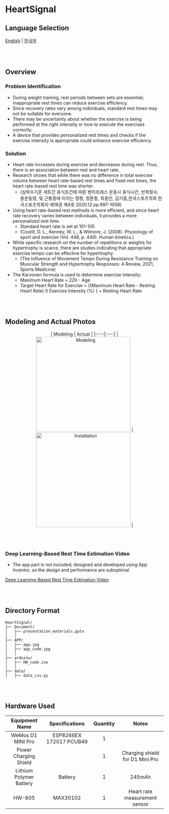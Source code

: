 # HeartSignal

## Language Selection

[English](README.md) | [한국어](README_KR.md)

<br><br>

## Overview

### Problem Identification
- During weight training, rest periods between sets are essential; inappropriate rest times can reduce exercise efficiency.
- Since recovery rates vary among individuals, standard rest times may not be suitable for everyone.
- There may be uncertainty about whether the exercise is being performed at the right intensity or how to execute the exercises correctly.
- A device that provides personalized rest times and checks if the exercise intensity is appropriate could enhance exercise efficiency.

### Solution
- Heart rate increases during exercise and decreases during rest. Thus, there is an association between rest and heart rate.
- Research shows that while there was no difference in total exercise volume between heart rate-based rest times and fixed rest times, the heart rate-based rest time was shorter.
  - (심박수기준 세트간 휴식조건에 따른 벤치프레스 운동시 휴식시간, 반복횟수, 총운동량, 및 근통증에 미치는 영향, 정환종, 최종인, 김기홍,한국스포츠학회  한국스포츠학회지  제18권 제4호  2020.12 pp.997-1008)
- Using heart rate-based rest methods is more efficient, and since heart rate recovery varies between individuals, it provides a more personalized rest time.
  - Standard heart rate is set at 101-105
  - (Costill, D. L., Kenney, W. L., & Wilmore, J. (2008). Physiology of sport and exercise (Vol. 448, p. 449). Human kinetics.)
- While specific research on the number of repetitions or weights for hypertrophy is scarce, there are studies indicating that appropriate exercise tempo can be effective for hypertrophy.
  - (The Influence of Movement Tempo During Resistance Training on Muscular Strength and Hypertrophy Responses: A Review, 2021, Sports Medicine)
- The Karvonen formula is used to determine exercise intensity:
  - Maximum Heart Rate = 220 - Age
  - Target Heart Rate for Exercise = {(Maximum Heart Rate - Resting Heart Rate) X Exercise Intensity (%) } + Resting Heart Rate

<br><br>

## Modeling and Actual Photos
<div align="center">
  | Modeling | Actual |
  |:---:|:---:|
  | <img src="https://github.com/user-attachments/assets/f33ba7d8-d844-4683-86ca-b2c6476bfc70" width="300px" height="300px" alt="Modeling"> | <img src="https://github.com/user-attachments/assets/76339354-688e-4d6e-ae65-061b71928745" width="300px" height="300px" alt="Installation"> |
</div>

<br><br>

### Deep Learning-Based Rest Time Estimation Video

- The app part is not included; designed and developed using App Inventor, so the design and performance are suboptimal.

[Deep Learning-Based Rest Time Estimation Video](https://youtube.com/shorts/TX3P9vqnglA)

<br><br>

## Directory Format

```
HeartSignal/
├── Document/
│   ├── presentation_materials.pptx
│   │
├── APP/
│   ├── app.jpg
│   ├── app_code.jpg
│   │
├── arduino/
│   ├── HW_code.ino
│   │
├── data/
│   ├── data_csv.py

```


<br><br>

## Hardware Used

| Equipment Name       | Specifications                                                                                                  | Quantity | Notes                         |
|:--------------------:|:---------------------------------------------------------------------------------------------------------------:|:--------:|:-----------------------------:|
| WeMos D1 MINI Pro   | ESP8266EX 172017 PCUB49                                                                                         | 1        |                               |
| Power Charging Shield|                                                                                                               | 1        | Charging shield for D1 Mini Pro |
| Lithium Polymer Battery | Battery                                                                                                      | 1        | 245mAh                        |
| HW-605              | MAX30102                                                                                                      | 1        | Heart rate measurement sensor  |

<br><br>
